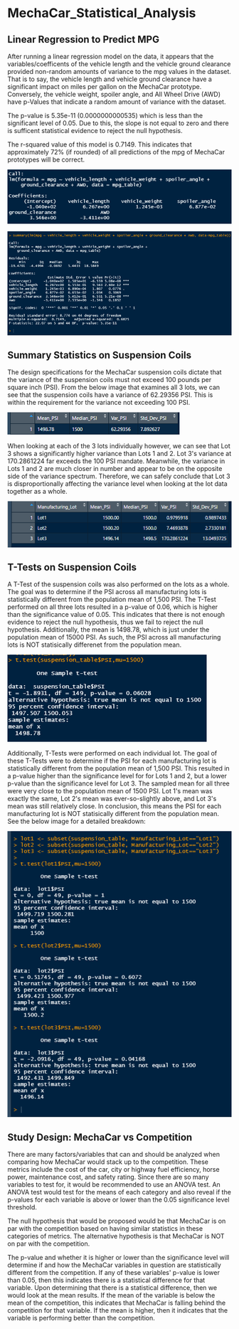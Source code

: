 # MechaCar_Statistical_Analysis

## Linear Regression to Predict MPG

After running a linear regression model on the data, it appears that the variables/coefficents of the vehicle length and the vehicle ground clearance provided non-random amounts of variance to the mpg values in the dataset. That is to say, the vehicle length and vehicle ground clearance have a significant impact on miles per gallon on the MechaCar prototype. Conversely, the vehicle weight, spoiler angle, and All Wheel Drive (AWD) have p-Values that indicate a random amount of variance with the dataset.

The p-value is 5.35e-11 (0.0000000000535) which is less than the significant level of 0.05. Due to this, the slope is not equal to zero and there is sufficent statistical evidence to reject the null hypothesis.

The r-squared value of this model is 0.7149. This indicates that approximately 72% (if rounded) of all predictions of the mpg of MechaCar prototypes will be correct.

![lm](Resources/lm.png)

![lmsum](Resources/lmsum.png)

## Summary Statistics on Suspension Coils
The design specifications for the MechaCar suspension coils dictate that the variance of the suspension coils must not exceed 100 pounds per square inch (PSI). From the below image that examines all 3 lots, we can see that the suspension coils have a variance of 62.29356 PSI. This is within the requirement for the variance not exceeding 100 PSI.

![total](Resources/total.png)

When looking at each of the 3 lots individually however, we can see that Lot 3 shows a significantly higher variance than Lots 1 and 2. Lot 3's variance at 170.2861224 far exceeds the 100 PSI mandate. Meanwhile, the variance in Lots 1 and 2 are much closer in number and appear to be on the opposite side of the variance spectrum. Therefore, we can safely conclude that Lot 3 is disproportionally affecting the variance level when looking at the lot data together as a whole.

![lot](Resources/lot.png)

## T-Tests on Suspension Coils
A T-Test of the suspension coils was also performed on the lots as a whole.  The goal was to determine if the PSI across all manufacturing lots is statistically different from the population mean of 1,500 PSI. The T-Test performed on all three lots resulted in a p-value of 0.06, which is higher than the significance value of 0.05. This indicates that there is not enough evidence to reject the null hypothesis, thus we fail to reject the null hypothesis. Additionally, the mean is 1498.78, which is just under the population mean of 15000 PSI. As such, the PSI across all manufacturing lots is NOT statisically differenet from the population mean.

![ttest](Resources/ttest.png)

Additionally, T-Tests were performed on each individual lot. The goal of these T-Tests were to determine if the PSI for each manufacturing lot is statistically different from the population mean of 1,500 PSI. This resulted in a p-value higher than the significance level for for Lots 1 and 2, but a lower p-value than the significance level for Lot 3. The sampled mean for all three were very close to the population mean of 1500 PSI. Lot 1's mean was exactly the same, Lot 2's mean was ever-so-slightly above, and Lot 3's mean was still relatively close. In conclusion, this means the PSI for each manufacturing lot is NOT statisically different from the population mean. See the below image for a detailed breakdown: 

![lotttest](Resources/lotttest.png)

## Study Design: MechaCar vs Competition
There are many factors/variables that can and should be analyzed when comparing how MechaCar would stack up to the competition. These metrics include the cost of the car, city or highway fuel efficiency, horse power, maintenance cost, and safety rating. Since there are so many variables to test for, it would be recommended to use an ANOVA test. An ANOVA test would test for the means of each category and also reveal if the p-values for each variable is above or lower than the 0.05 significance level threshold.

The null hypothesis that would be proposed would be that MechaCar is on par with the competition based on having similar statistics in these categories of metrics. The alternative hypothesis is that MechaCar is NOT on par with the competition. 

The p-value and whether it is higher or lower than the significance level will determine if and how the MechaCar variables in question are statistically different from the competition. If any of these variables' p-value is lower than 0.05, then this indicates there is a statistical difference for that variable. Upon determining that there is a statistical difference, then we would look at the mean results. If the mean of the variable is below the mean of the competition, this indicates that MechaCar is falling behind the competition for that variable. If the mean is higher, then it indicates that the variable is performing better than the competition. 
